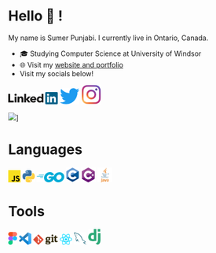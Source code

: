 # Hello 👋 !

My name is Sumer Punjabi. I currently live in Ontario, Canada.

- 🎓 Studying Computer Science at University of Windsor
- 🌐 Visit my [website and portfolio](https://www.sumerpunjabi.tech/)
- Visit my socials below!

<div>
<a href="https://www.linkedin.com/in/sumer-punjabi-7783a0185/" target="_blank"><img src='./images/linkedin.svg' alt='LinkedIn' width="20%"></a>
<a href="https://twitter.com/sumerpunjabi" target="_blank"><img src='./images/twitter.png' alt='Twitter' width="8%" title='@sumerpunjabi'></a>
<a href="https://www.instagram.com/sumerpunjabi" target="_blank"><img src='./images/instagram.png' alt='Instagram' width="8%"></a>
</div>
 
![](https://github-readme-stats.vercel.app/api/top-langs/?username=sumerpunjabi&layout)]

# Languages
<div>
  <img src ="./images/javascript.svg" alt="Javascript logo" width="5%" title='Javascript'/>
  <img src ="./images/python.svg" alt="Python logo" width="5%" title='Python'/>
  <img src ="./images/Go.png" alt="Go logo" width="11%" title='Go'/>
  <img src ="./images/C.png" alt="C logo" width="5.2%" title='C'/>
  <img src ="./images/Csharp.png" alt="C# logo" width="6%" title='C#'/>
  <img src ="./images/java.svg" alt="Java logo" width="6%" title='Java'/> 
</div>

# Tools
<div>
  <img src ="./images/figma.svg" alt="Figma logo" width="3.5%" title='Figma'/>
  <img src ="./images/vscode.svg" alt="VS Code logo" width="5%" title='Visual Studio Code'/>
  <img src ="./images/git.svg" alt="Git logo" width="10%" title='Git'/>
  <img src ="./images/react.svg" alt="React logo" width="5%" title='ESLint'/>
  <img src ="./images/mysql.svg" alt="MySql logo" width="5%" title='Webpack'/>
  <img src ="./images/django.svg" alt="Django logo" width="5%" title='Nodemon'/>
</div>

